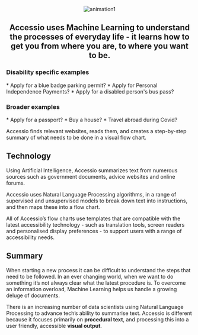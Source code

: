 <p align="center">
<img src="https://media.giphy.com/media/IIWi4Qwtl5mM9JbMF4/giphy.gif" alt="animation1" />
</p>

<h2 align="center"> Accessio uses Machine Learning to understand the processes of everyday life - it learns how to get you from where you are, to where you want to be.</h2>
 
<h3>Disability specific examples</h3>
* Apply for a blue badge parking permit?
* Apply for Personal Independence Payments?
* Apply for a disabled person's bus pass?
 
<h3>Broader examples</h3>
* Apply for a passport?
* Buy a house?
* Travel abroad during Covid?
 
Accessio finds relevant websites, reads them, and creates a step-by-step summary of what needs to be done in a visual flow chart.
 
<h2>Technology</h2>
 
Using Artificial Intelligence, Accessio summarizes text from numerous sources such as government documents, advice websites and online forums. 
 
Accessio uses Natural Language Processing algorithms, in a range of supervised and unsupervised models to break down text into instructions, and then maps these into a flow chart.
 
All of Accessio’s flow charts use templates that are compatible with the latest accessibility technology - such as translation tools, screen readers and personalised display preferences - to support users with a range of accessibility needs.
 
<h2>Summary</h2>
 
When starting a new process it can be difficult to understand the steps that need to be followed. In an ever changing world, when we want to do something it’s not always clear what the latest procedure is. To overcome an information overload, Machine Learning helps us handle a growing deluge of documents.
 
There is an increasing number of data scientists using Natural Language Processing to advance tech’s ability to summarise text. Accessio is different because it focuses primarily on **procedural text**, and processing this into a user friendly, accessible **visual output**.
